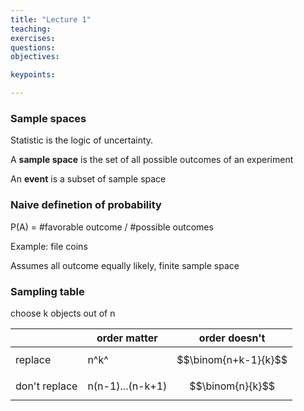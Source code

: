 ```yaml
---
title: "Lecture 1"
teaching: 
exercises:
questions:
objectives:

keypoints:

---
```

 

### Sample spaces

Statistic is the logic of uncertainty.

A **sample space** is the set of all possible outcomes of an experiment

An **event** is a subset of sample space

### Naive definetion of probability

 P(A) = #favorable outcome / #possible outcomes

Example: file coins

Assumes all outcome equally likely, finite sample space

### Sampling table

choose k objects out of n

|               | order matter     | order doesn't      |
| ------------- | ---------------- | ------------------ |
| replace       | n^k^             | $$\binom{n+k-1}{k}$$ |
| don't replace | n(n-1)...(n-k+1) | $$\binom{n}{k}$$     |





